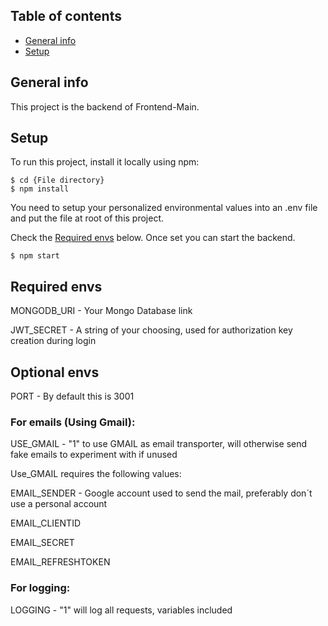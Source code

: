 ## Table of contents
* [General info](#general-info)
* [Setup](#setup)

## General info
This project is the backend of Frontend-Main.

## Setup
To run this project, install it locally using npm:

```
$ cd {File directory}
$ npm install
```

You need to setup your personalized environmental values into an .env file and put the file at root of this project.

Check the [Required envs](#required-envs) below. Once set you can start the backend.

```
$ npm start
```

## Required envs

MONGODB_URI - Your Mongo Database link

JWT_SECRET - A string of your choosing, used for authorization key creation during login

## Optional envs

PORT - By default this is 3001

### For emails (Using Gmail):

USE_GMAIL - "1" to use GMAIL as email transporter, will otherwise send fake emails to experiment with if unused

Use_GMAIL requires the following values:

EMAIL_SENDER - Google account used to send the mail, preferably don´t use a personal account

EMAIL_CLIENTID

EMAIL_SECRET

EMAIL_REFRESHTOKEN

### For logging:

LOGGING - "1" will log all requests, variables included
